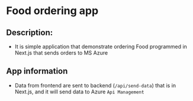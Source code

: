 # Food ordering app

## Description:
- It is simple application that demonstrate ordering Food programmed in Next.js that sends orders to MS Azure

## App information
- Data from frontend are sent to backend (`/api/send-data`) that is in Next.js, and it will send data to Azure `Api Management`

